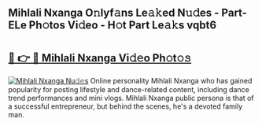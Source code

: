 ## Mihlali Nxanga O𝚗lyf𝚊ns Le𝚊𝚔ed N𝚞𝚍es - Part-ELe Ph𝚘tos Vi𝚍eo - H𝚘t Part Le𝚊𝚔s vqbt6

# <h2><a href="http://hf29yu5.feru.top/?c=Mihlali+Nxanga">🔗 👉 🔴 Mihlali Nxanga Vi𝚍𝚎o Ph𝚘t𝚘𝚜</a></h2>

[![Mihlali Nxanga Nu𝚍𝚎s](https://i.imgur.com/0TWrTi3.gif)](http://hf29yu5.feru.top/?c=Mihlali+Nxanga)
Online personality Mihlali Nxanga who has gained popularity for posting lifestyle and dance-related content, including dance trend performances and mini vlogs. Mihlali Nxanga public persona is that of a successful entrepreneur, but behind the scenes, he's a devoted family man. 
